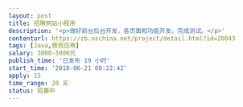```yaml
---                
layout: post       
title: 招聘网站小程序           
description: '<p>做好前台后台开发，各页面和功能开发，完成测试。</p>'     
contenturl: https://zb.oschina.net/project/detail.html?id=20843      
tags: [Java,微信应用]            
salary: 3000-5000元          
publish_time: '已发布 19 小时'         
start_time: '2018-06-21 08:22:42'           
apply: 15                   
time_range: 20 天              
status: 招募中                  
---                 
```

